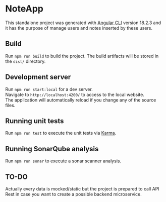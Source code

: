 # NoteApp

This standalone project was generated with [Angular CLI](https://github.com/angular/angular-cli) version 18.2.3 and it has the purpose of manage users and notes inserted by these users.

## Build

Run `npm run build` to build the project. The build artifacts will be stored in the `dist/` directory.

## Development server

Run `npm run start:local` for a dev server.<br>
Navigate to `http://localhost:4200/` to access to the local website.<br>
The application will automatically reload if you change any of the source files.

## Running unit tests

Run `npm run test` to execute the unit tests via [Karma](https://karma-runner.github.io).

## Running SonarQube analysis

Run `npm run sonar` to execute a sonar scanner analysis.

## TO-DO
Actually every data is mocked/static but the project is prepared to call API Rest in case you want to create a possible backend microservice.
